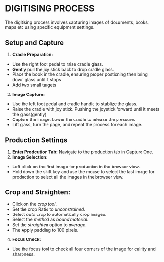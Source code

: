 # DIGITISING PROCESS
The digitising process involves capturing images of documents, books, maps etc using specific equipment settings. 

## Setup and Capture

1. **Cradle Preparation:**
- Use the right foot pedal to raise cradle glass.
- **Gently** pull the joy stick back to drop cradle glass.
- Place the book in the cradle, ensuring proper postioning then bring down glass until it stops 
- Add two small targets

2. **Image Capture:**
- Use the left foot pedal and cradle handle to stablize the glass.
- Raise the cradle with joy stick. Pushing the joystick forward until it meets the glass(gently) 
- Capture the image. Lower the cradle to release the pressure.
- Lift glass, turn the page, and repeat the process for each image.

## Production Settings

1. **Enter Prodcution Tab:** Navigate to the production tab in Capture One.
2. **Image Selection:** 
- Left-click on the first image for production in the browser view.
- Hold down the shift key and use the mouse to select the last image for production to select all the images in the browser view.

## Crop and Straighten:
- Click on the *crop tool*.
- Set the crop Ratio to *unconstrained*. 
- Select *auto crop* to automatically crop images.
- Select the *method* as *bound material*.
- Set the *straighten* option to *average*.
- The Apply padding to 100 pixels. 

4. **Focus Check:**
- Use the focus tool to check all four corners of the image for calrity and sharpness.


